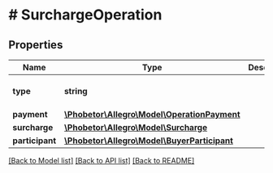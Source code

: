 # # SurchargeOperation

## Properties

Name | Type | Description | Notes
------------ | ------------- | ------------- | -------------
**type** | **string** |  | [optional] [default to 'SURCHARGE']
**payment** | [**\Phobetor\Allegro\Model\OperationPayment**](OperationPayment.md) |  |
**surcharge** | [**\Phobetor\Allegro\Model\Surcharge**](Surcharge.md) |  |
**participant** | [**\Phobetor\Allegro\Model\BuyerParticipant**](BuyerParticipant.md) |  |

[[Back to Model list]](../../README.md#models) [[Back to API list]](../../README.md#endpoints) [[Back to README]](../../README.md)
